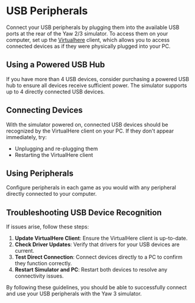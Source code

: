 # USB Peripherals

Connect your USB peripherals by plugging them into the available USB ports at the rear of the Yaw 2/3 simulator. To access them on your computer, set up the [Virtualhere](../../software/virtualhere.md) client, which allows you to access connected devices as if they were physically plugged into your PC.

## Using a Powered USB Hub

If you have more than 4 USB devices, consider purchasing a powered USB hub to ensure all devices receive sufficient power. The simulator supports up to 4 directly connected USB devices.

## Connecting Devices

With the simulator powered on, connected USB devices should be recognized by the VirtualHere client on your PC. If they don't appear immediately, try:

* Unplugging and re-plugging them
* Restarting the VirtualHere client

## Using Peripherals

Configure peripherals in each game as you would with any peripheral directly connected to your computer.

## Troubleshooting USB Device Recognition

If issues arise, follow these steps:

1. **Update VirtualHere Client**: Ensure the VirtualHere client is up-to-date.
2. **Check Driver Updates**: Verify that drivers for your USB devices are current.
3. **Test Direct Connection**: Connect devices directly to a PC to confirm they function correctly.
4. **Restart Simulator and PC**: Restart both devices to resolve any connectivity issues.

By following these guidelines, you should be able to successfully connect and use your USB peripherals with the Yaw 3 simulator.